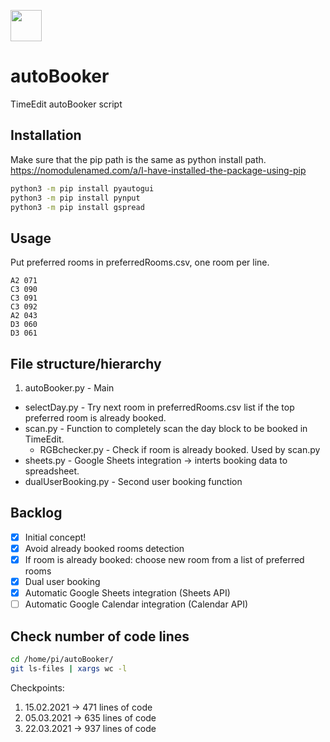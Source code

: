 <a href="#"><img src="https://www.timeedit.net/assets/images/te_icon_gradient_vit_rounded@1x.png" width="50" height="50"></a> 
# autoBooker
TimeEdit autoBooker script

## Installation
Make sure that the pip path is the same as python install path.  
https://nomodulenamed.com/a/I-have-installed-the-package-using-pip
```bash
python3 -m pip install pyautogui
python3 -m pip install pynput
python3 -m pip install gspread
```

## Usage
Put preferred rooms in preferredRooms.csv, one room per line.
```csv
A2 071
C3 090
C3 091
C3 092
A2 043
D3 060
D3 061
```

## File structure/hierarchy
1. autoBooker.py - Main
  - selectDay.py  - Try next room in preferredRooms.csv list if the top preferred room is already booked.
  - scan.py - Function to completely scan the day block to be booked in TimeEdit.
    - RGBchecker.py - Check if room is already booked. Used by scan.py
  - sheets.py - Google Sheets integration &#8594; interts booking data to spreadsheet.
  - dualUserBooking.py - Second user booking function

## Backlog
- [x] Initial concept!
- [x] Avoid already booked rooms detection
- [x] If room is already booked: choose new room from a list of preferred rooms
- [x] Dual user booking
- [x] Automatic Google Sheets integration (Sheets API) 
- [ ] Automatic Google Calendar integration (Calendar API)
## Check number of code lines
```bash
cd /home/pi/autoBooker/
git ls-files | xargs wc -l
```
Checkpoints: 
1. 15.02.2021 &#8594; 471 lines of code
2. 05.03.2021 &#8594; 635 lines of code
3. 22.03.2021 &#8594; 937 lines of code

